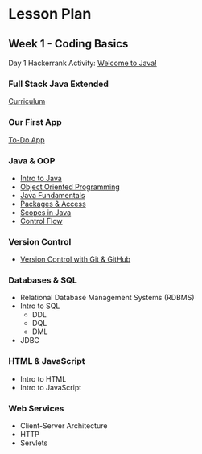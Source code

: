 # Lesson Plan
## Week 1 - Coding Basics
Day 1 Hackerrank Activity: [Welcome to Java!](https://www.hackerrank.com/challenges/welcome-to-java/problem)

### Full Stack Java Extended
[Curriculum](./notes/week-1/curriculum.md)

### Our First App
[To-Do App](https://github.com/LiquidLessonPlans/Full_Stack_Java_Extended_4_1/tree/main/to-do-app)

### Java & OOP
- [Intro to Java](./notes/week-1/intro-to-java.md)
- [Object Oriented Programming](./notes/week-1/object-oriented-programming.md)
- [Java Fundamentals](./notes/week-1/java-fundamentals.md)
- [Packages & Access](./notes/week-1/packages-and-access.md)
- [Scopes in Java](./notes/week-1/java-scopes.md)
- [Control Flow](./notes/week-1/java-control-flow.md)

### Version Control
 - [Version Control with Git & GitHub](./notes/week-1/git-github.md)

### Databases & SQL
 - Relational Database Management Systems (RDBMS)
 - Intro to SQL
   - DDL
   - DQL
   - DML
 - JDBC

### HTML & JavaScript
 - Intro to HTML
 - Intro to JavaScript

### Web Services
 - Client-Server Architecture
 - HTTP
 - Servlets
